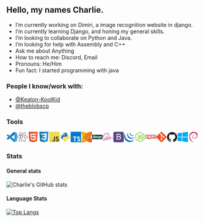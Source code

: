 ## Hello, my names Charlie.
- I’m currently working on Dimiri, a image recognition website in django.
- I’m currently learning Django, and honing my general skills.
- I’m looking to collaborate on Python and Java.
- I’m looking for help with Assembly and C++
- Ask me about Anything 
- How to reach me: Discord, Email
- Pronouns: He/Him
- Fun fact: I started programming with java
### People I know/work with:
- <a href="https://github.com/Keaton-KoolKid">@Keaton-KoolKid</a>
- <a href="https://github.com/theblobscp">@theblobscp</a>

### Tools
<div style="display: flex;">
<a href="https://code.visualstudio.com/">
<img src="https://raw.githubusercontent.com/devicons/devicon/master/icons/vscode/vscode-original.svg" width="32" length="32" alt="Visual Studio Code" />
</a>
<a href="https://atom.io/">
<img src="https://raw.githubusercontent.com/devicons/devicon/master/icons/atom/atom-original.svg" width="32" length="32" alt="Atom" />
</a>
<a href="https://www.w3.org/html/">
<img src="https://raw.githubusercontent.com/devicons/devicon/master/icons/html5/html5-original.svg" width="32" length="32" alt="HTML5" />
</a>
<a href="https://www.w3.org/Style/CSS/Overview.en.html">
<img src="https://raw.githubusercontent.com/devicons/devicon/master/icons/css3/css3-original.svg" width="32" length="32" alt="CSS3" />
</a>
<a href="https://www.javascript.com/">
<img src="https://raw.githubusercontent.com/devicons/devicon/master/icons/javascript/javascript-original.svg" width="32" length="32" alt="JavaScript" />
 </a>
<a href="https://www.python.org/">
 <img src="https://raw.githubusercontent.com/devicons/devicon/master/icons/python/python-original.svg" width="32" length="32" alt= "Python"
 </a>
<a href="https://www.typescriptlang.org/">
<img src="https://raw.githubusercontent.com/devicons/devicon/master/icons/typescript/typescript-original.svg" width="32" length="32" alt="TypeScript" />
</a>
<a href="https://haxe.org/">
<img src="https://raw.githubusercontent.com/devicons/devicon/master/icons/haxe/haxe-original.svg" width="32" length="32" alt="Haxe" />
</a>
<a href="https://www.djangoproject.com/">
<img src="https://raw.githubusercontent.com/devicons/devicon/master/icons/django/django-original.svg" width="32" length="32" alt="Django" />
</a>
<a href="https://sass-lang.com/">
<img src="https://raw.githubusercontent.com/devicons/devicon/master/icons/sass/sass-original.svg" width="32" length="32" alt="Sass" />
</a>
<a href="https://getbootstrap.com/">
<img src="https://raw.githubusercontent.com/devicons/devicon/master/icons/bootstrap/bootstrap-plain.svg" width="32" length="32" alt="Bootstrap" />
</a>
<a href="https://jquery.com/">
<img src="https://raw.githubusercontent.com/devicons/devicon/master/icons/jquery/jquery-original.svg" width="32" length="32" alt="jQuery" />
</a>
<a href="https://nodejs.org/en/">
<img src="https://raw.githubusercontent.com/devicons/devicon/master/icons/nodejs/nodejs-original.svg" width="32" length="32" alt="Node.js" />
</a>
<a href="https://www.npmjs.com/">
<img src="https://raw.githubusercontent.com/devicons/devicon/master/icons/npm/npm-original-wordmark.svg" width="32" length="32" alt="npm" />
</a>
<a href="https://git-scm.com/">
<img src="https://raw.githubusercontent.com/devicons/devicon/master/icons/git/git-original.svg" width="32" length="32" alt= "Git" />
</a>
<a href="https://github.com/">
<img src="https://raw.githubusercontent.com/devicons/devicon/master/icons/github/github-original.svg" width="32" length="32" alt="GitHub" />
</a>
<a href="https://www.microsoft.com/en-us/windows">
<img src="https://raw.githubusercontent.com/devicons/devicon/master/icons/windows8/windows8-original.svg" width="32" length="32" alt="Windows 10" />
</a>
<a href="https://www.debian.org/">
<img src="https://raw.githubusercontent.com/devicons/devicon/master/icons/debian/debian-original.svg" width="32" length="32" alt="Debian" />
</a>
</div>

### Stats
#### General stats
![Charlie's GitHub stats](https://github-readme-stats.vercel.app/api?username=CharlieS1103&count_private=true&show_icons=true&theme=radical)

#### Language Stats
[![Top Langs](https://github-readme-stats.vercel.app/api/top-langs/?username=CharlieS1103&count_private=true&show_icons=true&theme=radical)](https://github.com/anuraghazra/github-readme-stats)
 
